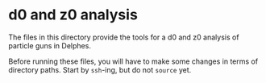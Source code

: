 # d0 and z0 analysis
The files in this directory provide the tools for a d0 and z0 analysis of particle guns in Delphes.

Before running these files, you will have to make some changes in terms of directory paths. Start by `ssh`-ing, but do not `source` yet.
